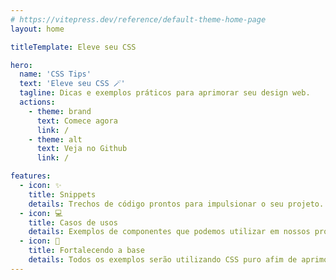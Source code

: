 ```yaml
---
# https://vitepress.dev/reference/default-theme-home-page
layout: home

titleTemplate: Eleve seu CSS

hero:
  name: 'CSS Tips'
  text: 'Eleve seu CSS 🪄'
  tagline: Dicas e exemplos práticos para aprimorar seu design web.
  actions:
    - theme: brand
      text: Comece agora
      link: /
    - theme: alt
      text: Veja no Github
      link: /

features:
  - icon: ✨
    title: Snippets
    details: Trechos de código prontos para impulsionar o seu projeto.
  - icon: 💻
    title: Casos de usos
    details: Exemplos de componentes que podemos utilizar em nossos projetos.
  - icon: 💪
    title: Fortalecendo a base
    details: Todos os exemplos serão utilizando CSS puro afim de aprimorar os conhecimentos básicos.
---
```


